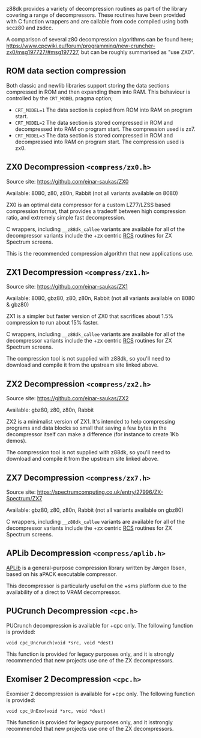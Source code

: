 
z88dk provides a variety of decompression routines as part of the library covering a range of decompressors. These routines have been provided with C function wrappers and are callable from code compiled using both sccz80 and zsdcc.

A comparison of several z80 decompression algorithms can be found here; https://www.cpcwiki.eu/forum/programming/new-cruncher-zx0/msg197727/#msg197727, but can be roughly summarised as "use ZX0".

## ROM data section compression

Both classic and newlib libraries support storing the data sections compressed in ROM and then expanding them into RAM. This behaviour is controlled by the `CRT_MODEL` pragma option;

* `CRT_MODEL=1` The data section is copied from ROM into RAM on program start.
* `CRT_MODEL=2` The data section is stored compressed in ROM and decompressed into RAM on program start. The compression used is zx7.
* `CRT_MODEL=3` The data section is stored compressed in ROM and decompressed into RAM on program start. The compression used is zx0.



## ZX0 Decompression `<compress/zx0.h>` 

Source site: https://github.com/einar-saukas/ZX0

Available: 8080, z80, z80n, Rabbit (not all variants available on 8080)

ZX0 is an optimal data compressor for a custom LZ77/LZSS based compression format, that provides a tradeoff between high compression ratio, and extremely simple fast decompression.

C wrappers, including `__z88dk_callee` variants are available for all of the decompressor variants include the +zx centric [RCS](https://github.com/einar-saukas/RCS) routines for ZX Spectrum screens.

This is the recommended compression algorithm that new applications use.

## ZX1 Decompression `<compress/zx1.h>`

Source site: https://github.com/einar-saukas/ZX1

Available: 8080, gbz80, z80, z80n, Rabbit (not all variants available on 8080 & gbz80)

ZX1 is a simpler but faster version of ZX0 that sacrifices about 1.5% compression to run about 15% faster. 

C wrappers, including `__z88dk_callee` variants are available for all of the decompressor variants include the +zx centric [RCS](https://github.com/einar-saukas/RCS) routines for ZX Spectrum screens.

The compression tool is not supplied with z88dk, so you'll need to download and compile it from the upstream site linked above.


## ZX2 Decompression `<compress/zx2.h>`

Source site: https://github.com/einar-saukas/ZX2

Available: gbz80, z80, z80n, Rabbit


ZX2 is a minimalist version of ZX1. It's intended to help compressing programs and data blocks so small that saving a few bytes in the decompressor itself can make a difference (for instance to create 1Kb demos).

The compression tool is not supplied with z88dk, so you'll need to download and compile it from the upstream site linked above.


## ZX7 Decompression `<compress/zx7.h>`

Source site: https://spectrumcomputing.co.uk/entry/27996/ZX-Spectrum/ZX7

Available: gbz80, z80, z80n, Rabbit (not all variants available on gbz80)

C wrappers, including `__z88dk_callee` variants are available for all of the decompressor variants include the +zx centric [RCS](https://github.com/einar-saukas/RCS) routines for ZX Spectrum screens.

## APLib Decompression `<compress/aplib.h>`

[APLib](https://www.ibsensoftware.com/products_aPLib.html) is a general-purpose compression library written by Jørgen Ibsen, based on his aPACK executable compressor.

This decompressor is particularly useful on the +sms platform due to the 
availability of a direct to VRAM decompressor.

## PUCrunch Decompression `<cpc.h>`

PUCrunch decompression is available for +cpc only. The following function is provided:

    void cpc_Uncrunch(void *src, void *dest)

This function is provided for legacy purposes only, and it is strongly
recommended that new projects use one of the ZX decompressors.

## Exomiser 2 Decompression `<cpc.h>`

Exomiser 2 decompression is available for +cpc only. The following function is provided:

    void cpc_UnExo(void *src, void *dest)


This function is provided for legacy purposes only, and it isstrongly
recommended that new projects use one of the ZX decompressors.